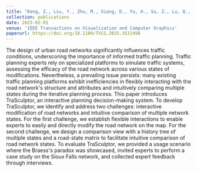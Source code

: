 ```yaml
---
title: "Deng, Z., Liu, Y., Zhu, M., Xiang, D., Yu, H., Su, Z., Lu, Q., Schreck, T., & Cai, Y. (2025). TraSculptor: Visual Analytics for Enhanced Decision-Making in Road Traffic Planning. IEEE Transactions on Visualization and Computer Graphics."
collection: publications
date: 2025-02-01
venue: 'IEEE Transactions on Visualization and Computer Graphics'
paperurl: https://doi.org/10.1109/TVCG.2025.3532498
---
```


The design of urban road networks significantly influences traffic conditions, underscoring the importance of informed traffic planning. Traffic planning experts rely on specialized platforms to simulate traffic systems, assessing the efficacy of the road network across various states of modifications. Nevertheless, a prevailing issue persists: many existing traffic planning platforms exhibit inefficiencies in flexibly interacting with the road network's structure and attributes and intuitively comparing multiple states during the iterative planning process. This paper introduces TraSculptor, an interactive planning decision-making system. To develop TraSculptor, we identify and address two challenges: interactive modification of road networks and intuitive comparison of multiple network states. For the first challenge, we establish flexible interactions to enable experts to easily and directly modify the road network on the map. For the second challenge, we design a comparison view with a history tree of multiple states and a road-state matrix to facilitate intuitive comparison of road network states. To evaluate TraSculptor, we provided a usage scenario where the Braess's paradox was showcased, invited experts to perform a case study on the Sioux Falls network, and collected expert feedback through interviews.